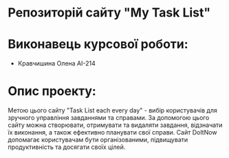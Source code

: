 # Репозиторій сайту "My Task List"
# Виконавець курсової роботи:
+ Кравчишина Олена АІ-214

# Опис проекту:
Метою цього сайту "Task List each every day" - вибір користувачів для зручного управління завданнями та справами. За допомогою цього сайту можна створювати, отримувати та видаляти завдання, відзначати їх виконання, а також ефективно планувати свої справи. Сайт DoItNow допомагає користувачам бути організованими, підвищувати продуктивність та досягати своїх цілей.







